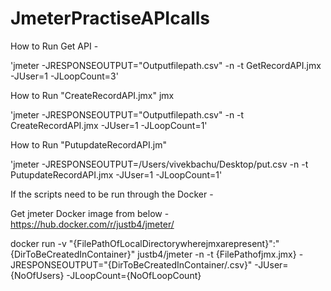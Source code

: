 # JmeterPractiseAPIcalls

How to Run Get API -

'jmeter -JRESPONSEOUTPUT="Outputfilepath.csv" -n -t GetRecordAPI.jmx -JUser=1 -JLoopCount=3'

How to Run "CreateRecordAPI.jmx" jmx

'jmeter -JRESPONSEOUTPUT="Outputfilepath.csv" -n -t CreateRecordAPI.jmx -JUser=1 -JLoopCount=1'

How to Run "PutupdateRecordAPI.jm"

'jmeter -JRESPONSEOUTPUT=/Users/vivekbachu/Desktop/put.csv -n -t PutupdateRecordAPI.jmx -JUser=1 -JLoopCount=1'

If the scripts need to be run through the Docker - 

Get jmeter Docker image from below - https://hub.docker.com/r/justb4/jmeter/

docker run -v "{FilePathOfLocalDirectorywherejmxarepresent}":"{DirToBeCreatedInContainer}" justb4/jmeter -n -t {FilePathofjmx.jmx} -JRESPONSEOUTPUT="{DirToBeCreatedInContainer/.csv}" -JUser={NoOfUsers} -JLoopCount={NoOfLoopCount}
